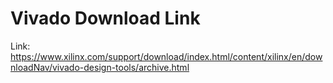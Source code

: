 # Vivado Download Link  
Link: https://www.xilinx.com/support/download/index.html/content/xilinx/en/downloadNav/vivado-design-tools/archive.html
